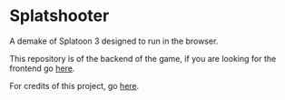 # Splatshooter

A demake of Splatoon 3 designed to run in the browser.

This repository is of the backend of the game, if you are looking for the frontend go [here](https://github.com/yuchestart/Splatshooter-Client).

For credits of this project, go [here](https://github.com/yuchestart/Splatshooter-Server/blob/main/CREDITS.md).